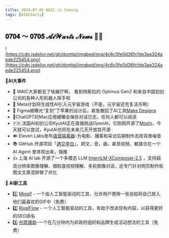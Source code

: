 ```yaml
---
title: 2024-07-05 WAIC is Coming
tags: [AIGCDaily]
---
```


## 𝟎𝟕𝟎𝟒 ～ 𝟎𝟕𝟎𝟓 𝓐𝓲𝓦𝓪𝓻𝓽𝓼 𝓝𝓮𝔀𝓼 🧙📰

![https://cdn.jsdelivr.net/gh/donttal/imgbed/img/4c6c5fe0d36fcfde3ae324aede225454.png](https://cdn.jsdelivr.net/gh/donttal/imgbed/img/4c6c5fe0d36fcfde3ae324aede225454.png)

**🤯AI大事件**

- 🚉 WAIC大家都去了啥展厅啊， 看到特斯拉的 Optimus Gen2 和来自中国初创公司的各种人形机器人挥手啦
- 🦙 Meta计划将生成性AI引入元宇宙游戏（不是，元宇宙还充复活币啊）
- 🍏 Figma被曝光“复刻”了苹果的设计后，紧急撤回了AI工具[Make Designs](https://www.theverge.com/2024/7/2/24190823/figma-ai-tool-apple-weather-app-copy)
- 📔ChatGPT的Mac应用被曝会保存对话日志，任何人都可以阅读
- 🇫🇷 法国AI初创公司KyutAI正在直接挑战OpenAI，它刚刚开源了[Moshi](https://www.moshi.chat/?queue_id=talktomoshi)，今天就可以尝试，KyutAI也将在未来几天开放其开源
- 🔊 Eleven Labs发布[语音隔离器](https://elevenlabs.io/voice-isolator)-为电影、播客和采访后期制作去除背景噪音
- 📚 GitHub 开源项目「[遇见李白](https://x.com/huangyun_122/status/1809095716482248799)」，把文，音，画，甚至视频，都揉合在一个 AI Agent 里体现出来，强推
- 👍 上海 AI lab 开源了一个多模态 LLM [InternLM-XComposer-2.5](https://x.com/op7418/status/1809059959264719115) ，支持超高分辨率图像理解、细粒度视频理解、多轮图像对话，还专门针对网页制作和图文文章混排做了优化

**🧰 AI新工具**

- 1️⃣ [Misgif](https://misgif.app/) - 一个由人工智能驱动的工具，允许用户使用一张自拍将自己放入他们最喜欢的GIF中（免费）
- 2️⃣ [RivalFlow](https://www.rivalflow.com/) - 一个人工智能驱动的工具，有助于改进现有内容，以获得更好的SEO排名
- 3️⃣ [创意援助](https://creativefastaid.com/)-一个在几分钟内为非政府组织和品牌生成活动想法的工具（免费）